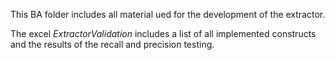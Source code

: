 </p> This BA folder includes all material ued for the development of the extractor. 
</p> The excel <i>ExtractorValidation</i> includes a list of all implemented constructs and the results of the recall and precision testing.
